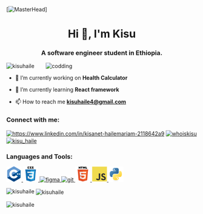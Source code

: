[![MasterHead](https://media3.giphy.com/media/v1.Y2lkPTc5MGI3NjExOWd1bDVqaXRib3BhYnVzMGVva2F0YnZ2MXM1bzgyMjAzMTdhbXpyMiZlcD12MV9pbnRlcm5hbF9naWZfYnlfaWQmY3Q9Zw/L1R1tvI9svkIWwpVYr/giphy.webp)]
<h1 align="center">Hi 👋, I'm Kisu</h1>
<h3 align="center">A software engineer student in Ethiopia.</h3>
<img align="right" alt="codding" width="400" src="https://giphy.com/gifs/pudgypenguins-data-code-coding-2IudUHdI075HL02Pkk">

<p align="left"> <img src="https://komarev.com/ghpvc/?username=kisuhaile&label=Profile%20views&color=0e75b6&style=flat" alt="kisuhaile" /> </p>

- 🔭 I’m currently working on **Health Calculator**

- 🌱 I’m currently learning **React framework**

- 📫 How to reach me **kisuhaile4@gmail.com**

<h3 align="left">Connect with me:</h3>
<p align="left">
<a href="https://linkedin.com/in/https://www.linkedin.com/in/kisanet-hailemariam-2118642a9" target="blank"><img align="center" src="https://raw.githubusercontent.com/rahuldkjain/github-profile-readme-generator/master/src/images/icons/Social/linked-in-alt.svg" alt="https://www.linkedin.com/in/kisanet-hailemariam-2118642a9" height="30" width="40" /></a>
<a href="https://fb.com/whoiskisu" target="blank"><img align="center" src="https://raw.githubusercontent.com/rahuldkjain/github-profile-readme-generator/master/src/images/icons/Social/facebook.svg" alt="whoiskisu" height="30" width="40" /></a>
<a href="https://instagram.com/kisu_haile" target="blank"><img align="center" src="https://raw.githubusercontent.com/rahuldkjain/github-profile-readme-generator/master/src/images/icons/Social/instagram.svg" alt="kisu_haile" height="30" width="40" /></a>
</p>

<h3 align="left">Languages and Tools:</h3>
<p align="left"> <a href="https://www.w3schools.com/cpp/" target="_blank" rel="noreferrer"> <img src="https://raw.githubusercontent.com/devicons/devicon/master/icons/cplusplus/cplusplus-original.svg" alt="cplusplus" width="40" height="40"/> </a> <a href="https://www.w3schools.com/css/" target="_blank" rel="noreferrer"> <img src="https://raw.githubusercontent.com/devicons/devicon/master/icons/css3/css3-original-wordmark.svg" alt="css3" width="40" height="40"/> </a> <a href="https://www.figma.com/" target="_blank" rel="noreferrer"> <img src="https://www.vectorlogo.zone/logos/figma/figma-icon.svg" alt="figma" width="40" height="40"/> </a> <a href="https://git-scm.com/" target="_blank" rel="noreferrer"> <img src="https://www.vectorlogo.zone/logos/git-scm/git-scm-icon.svg" alt="git" width="40" height="40"/> </a> <a href="https://www.w3.org/html/" target="_blank" rel="noreferrer"> <img src="https://raw.githubusercontent.com/devicons/devicon/master/icons/html5/html5-original-wordmark.svg" alt="html5" width="40" height="40"/> </a> <a href="https://developer.mozilla.org/en-US/docs/Web/JavaScript" target="_blank" rel="noreferrer"> <img src="https://raw.githubusercontent.com/devicons/devicon/master/icons/javascript/javascript-original.svg" alt="javascript" width="40" height="40"/> </a> <a href="https://www.python.org" target="_blank" rel="noreferrer"> <img src="https://raw.githubusercontent.com/devicons/devicon/master/icons/python/python-original.svg" alt="python" width="40" height="40"/> </a> </p>

<p><img align="left" src="https://github-readme-stats.vercel.app/api/top-langs?username=kisuhaile&show_icons=true&locale=en&layout=compact" alt="kisuhaile" /></p>

<p>&nbsp;<img align="center" src="https://github-readme-stats.vercel.app/api?username=kisuhaile&show_icons=true&locale=en" alt="kisuhaile" /></p>

<p><img align="center" src="https://github-readme-streak-stats.herokuapp.com/?user=kisuhaile&" alt="kisuhaile" /></p>
